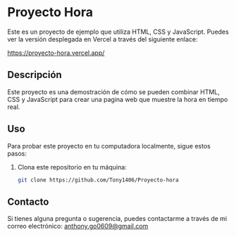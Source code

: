 # Proyecto Hora

Este es un proyecto de ejemplo que utiliza HTML, CSS y JavaScript. Puedes ver la versión desplegada en Vercel a través del siguiente enlace:

https://proyecto-hora.vercel.app/

## Descripción

Este proyecto es una demostración de cómo se pueden combinar HTML, CSS y JavaScript para crear una pagina web que muestre la hora en tiempo real.

## Uso

Para probar este proyecto en tu computadora localmente, sigue estos pasos:

1. Clona este repositorio en tu máquina:

   ```bash
   git clone https://github.com/Tony1406/Proyecto-hora


## Contacto

Si tienes alguna pregunta o sugerencia, puedes contactarme a través de mi correo electrónico: anthony.go0609@gmail.com
